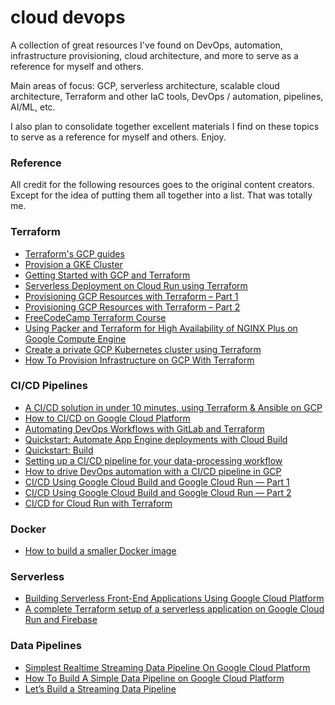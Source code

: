 # cloud devops

A collection of great resources I've found on DevOps, automation, infrastructure provisioning, cloud architecture, and more to serve as a reference for myself and others.

Main areas of focus: GCP, serverless architecture, scalable cloud architecture, Terraform and other IaC tools, DevOps / automation, pipelines, AI/ML, etc.

I also plan to consolidate together excellent materials I find on these topics to serve as a reference for myself and others. Enjoy. 

<h3>Reference</h3>
All credit for the following resources goes to the original content creators. Except for the idea of putting them all together into a list. That was totally me.

<h3>Terraform</h3>
<ul>
<li><a href="https://registry.terraform.io/providers/hashicorp/google/latest/docs/guides/getting_started">Terraform's GCP guides</a></li>
<li><a href="https://learn.hashicorp.com/tutorials/terraform/gke?in=terraform/kubernetes&utm_source=WEBSITE&utm_medium=WEB_IO&utm_offer=ARTICLE_PAGE&utm_content=DOCS&_ga=2.21839547.1050692856.1625141971-426645162.1624742136">Provision a GKE Cluster</a></li>
<li><a href="https://www.youtube.com/watch?v=2xaZQHhNO04&ab_channel=BenFoster">Getting Started with GCP and Terraform<a/></li>
<li><a href="https://medium.com/google-cloud/deploying-docker-images-to-cloud-run-using-terraform-ee8ae4ecb72e">Serverless Deployment on Cloud Run using Terraform</a></li>
<li><a href="https://iamondemand.com/blog/provisioning-gcp-resources-with-terraform-part-1/">Provisioning GCP Resources with Terraform – Part 1</a></li>
<li><a href="https://iamondemand.com/blog/provisioning-gcp-resources-with-terraform-part-2/">Provisioning GCP Resources with Terraform – Part 2</a></li>
<li><a href="https://www.youtube.com/watch?v=SLB_c_ayRMo&t=2086s&ab_channel=freeCodeCamp.org">FreeCodeCamp Terraform Course</a></li>
<li><a href="https://www.nginx.com/blog/using-packer-and-terraform-for-high-availability-of-nginx-plus-on-google-cloud-engine/">Using Packer and Terraform for High Availability of NGINX Plus on Google Compute Engine</a></li>
<li><a href="https://orlando-thoeny.medium.com/create-a-private-gcp-kubernetes-cluster-using-terraform-1a830dd802a8">Create a private GCP Kubernetes cluster using Terraform</a></li>
<li><a href="https://medium.com/bb-tutorials-and-thoughts/how-to-provision-infrastructure-on-gcp-with-terraform-6e2825909ff2">How To Provision Infrastructure on GCP With Terraform</a></li>
</ul>

<h3>CI/CD Pipelines</h3>
<ul>
<li><a href="https://medium.com/google-cloud/a-ci-cd-solution-in-under-10-minutes-featuring-terraform-ansible-and-drone-ci-on-gcp-16bba497c655">A CI/CD solution in under 10 minutes, using Terraform & Ansible on GCP</a></li>
<li><a href="https://medium.com/swlh/how-to-ci-cd-on-google-cloud-platform-1e631cded335">How to CI/CD on Google Cloud Platform</a></li>
<li><a href="https://iamvigneshc.medium.com/automating-devops-workflows-with-gitlab-and-terraform-6113400fa5c6">Automating DevOps Workflows with GitLab and Terraform</a></li>
<li><a href="https://cloud.google.com/source-repositories/docs/quickstart-triggering-builds-with-source-repositories">Quickstart: Automate App Engine deployments with Cloud Build</a></li>
<li><a href="https://cloud.google.com/build/docs/quickstart-build">Quickstart: Build</a></li>
<li><a href="https://cloud.google.com/architecture/cicd-pipeline-for-data-processing">Setting up a CI/CD pipeline for your data-processing workflow</a></li>
<li><a href="https://www.teksystems.com/en/insights/article/drive-devops-automation-with-ci-cd-pipeline-in-gcp">How to drive DevOps automation with a CI/CD pipeline in GCP</a></li>
<li><a href="https://dzone.com/articles/cicd-using-google-cloud-build-and-google-cloud-run">CI/CD Using Google Cloud Build and Google Cloud Run — Part 1</a></li>
<li><a href="https://dzone.com/articles/cicd-using-google-cloud-build-and-google-cloud-run-1">CI/CD Using Google Cloud Build and Google Cloud Run — Part 2</a></li>
<li><a href="https://faun.pub/ci-cd-for-cloud-run-with-terraform-f0a359d7f052">CI/CD for Cloud Run with Terraform</a></li>
</ul>

<h3>Docker</h3>
<ul>
<li><a href="https://medium.com/@gdiener/how-to-build-a-smaller-docker-image-76779e18d48a">How to build a smaller Docker image</a></li>
</ul>

<h3>Serverless</h3>
<ul>
<li><a href="https://www.smashingmagazine.com/2020/11/serverless-frontend-applications-google-cloud-platform/">Building Serverless Front-End Applications Using Google Cloud Platform</a></li>
<li><a href="https://threedots.tech/post/complete-setup-of-serverless-application/">A complete Terraform setup of a serverless application on Google Cloud Run and Firebase</a></li>
</ul>

<h3>Data Pipelines</h3>
<ul>
<li><a href="https://medium.com/analytics-vidhya/simplest-realtime-streaming-data-pipeline-on-gcp-a57cd07adfc1">Simplest Realtime Streaming Data Pipeline On Google Cloud Platform</a></li>
<li><a href="https://www.toolbox.com/tech/cloud/articles/how-to-build-a-simple-data-pipeline-on-google-cloud-platform/">How To Build A Simple Data Pipeline on Google Cloud Platform</a></li>
<li><a href="https://towardsdatascience.com/lets-build-a-streaming-data-pipeline-e873d671fc57">Let’s Build a Streaming Data Pipeline</a></li>
</ul>

<!---
 <ul>
<li><a href="link">name</a></li>
</ul>

<li><a href="link">name</a></li>
<li><a href="link">name</a></li>
<li><a href="link">name</a></li>
<li><a href="link">name</a></li>
<li><a href="link">name</a></li>
<li><a href="link">name</a><li>




<a href=""></a>
///
